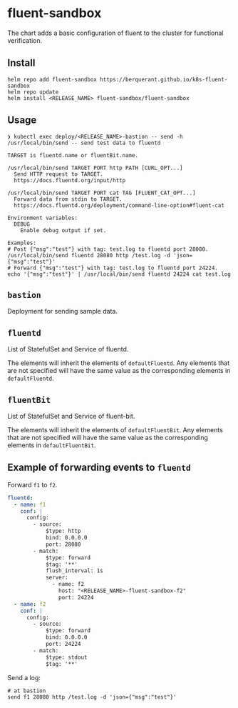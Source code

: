 # fluent-sandbox

The chart adds a basic configuration of fluent to the cluster for functional verification.

## Install

``` shell
helm repo add fluent-sandbox https://berquerant.github.io/k8s-fluent-sandbox
helm repo update
helm install <RELEASE_NAME> fluent-sandbox/fluent-sandbox
```

## Usage

``` shell
❯ kubectl exec deploy/<RELEASE_NAME>-bastion -- send -h
/usr/local/bin/send -- send test data to fluentd

TARGET is fluentd.name or fluentBit.name.

/usr/local/bin/send TARGET PORT http PATH [CURL_OPT...]
  Send HTTP request to TARGET.
  https://docs.fluentd.org/input/http

/usr/local/bin/send TARGET PORT cat TAG [FLUENT_CAT_OPT...]
  Forward data from stdin to TARGET.
  https://docs.fluentd.org/deployment/command-line-option#fluent-cat

Environment variables:
  DEBUG
    Enable debug output if set.

Examples:
# Post {"msg":"test"} with tag: test.log to fluentd port 28080.
/usr/local/bin/send fluentd 28080 http /test.log -d 'json={"msg":"test"}'
# Forward {"msg":"test"} with tag: test.log to fluentd port 24224.
echo '{"msg":"test"}' | /usr/local/bin/send fluentd 24224 cat test.log
```

## `bastion`

Deployment for sending sample data.

## `fluentd`

List of StatefulSet and Service of fluentd.

The elements will inherit the elements of `defaultFluentd`.
Any elements that are not specified will have the same value as the corresponding elements in `defaultFluentd`.

## `fluentBit`

List of StatefulSet and Service of fluent-bit.

The elements will inherit the elements of `defaultFluentBit`.
Any elements that are not specified will have the same value as the corresponding elements in `defaultFluentBit`.

## Example of forwarding events to `fluentd`

Forward `f1` to `f2`.

``` yaml
fluentd:
  - name: f1
    conf: |
      config:
        - source:
            $type: http
            bind: 0.0.0.0
            port: 28080
        - match:
            $type: forward
            $tag: '**'
            flush_interval: 1s
            server:
              - name: f2
                host: "<RELEASE_NAME>-fluent-sandbox-f2"
                port: 24224
  - name: f2
    conf: |
      config:
        - source:
            $type: forward
            bind: 0.0.0.0
            port: 24224
        - match:
            $type: stdout
            $tag: '**'
```

Send a log:

``` shell
# at bastion
send f1 28080 http /test.log -d 'json={"msg":"test"}'
```
